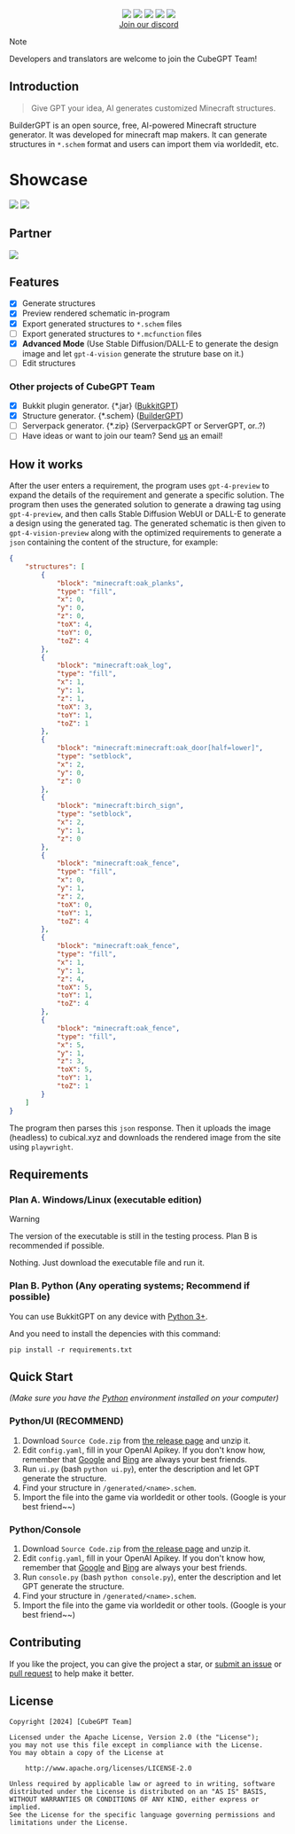 <div align="center">
<img src="https://github.com/Zhou-Shilin/picx-images-hosting/blob/master/buildergpt-logo.jpeg?raw=true"/> 
<img src="https://img.shields.io/badge/Builder-GPT-blue">
<a href="https://github.com/CubeGPT/BuilderGPT/pulls"><img src="https://img.shields.io/badge/PRs-welcome-20BF20"></a>
<img src="https://img.shields.io/badge/License-Apache-red">
<a href="https://discord.gg/kTZtXw8s7r"><img src="https://img.shields.io/discord/1212765516532289587
"></a>
<!-- <a href="https://crowdin.com/project/bukkitgpt"><img src="https://img.shields.io/badge/i18n-Crowdin-darkblue"></a> -->
<!-- <p>English | <a href="https://github.com/CubeGPT/BukkitGPT/blob/master/README-zh_cn.md">简体中文</a></p> -->
<br>
<a href="https://discord.gg/kTZtXw8s7r">Join our discord</a>
<br/>
</div>

> [!NOTE]
> Developers and translators are welcome to join the CubeGPT Team!

## Introduction
> Give GPT your idea, AI generates customized Minecraft structures.

BuilderGPT is an open source, free, AI-powered Minecraft structure generator. It was developed for minecraft map makers. It can generate structures in `*.schem` format and users can import them via worldedit, etc.

# Showcase
![](https://github.com/Zhou-Shilin/picx-images-hosting/blob/master/img-mUATep311QjghtgbcihXCJwZ.png?raw=true)
![](https://github.com/Zhou-Shilin/picx-images-hosting/blob/master/Snipaste_2024-05-12_21-11-55.png?raw=true)

## Partner
[![](https://www.bisecthosting.com/partners/custom-banners/c37f58c7-c49b-414d-b53c-1a6e1b1cff71.webp)](https://bisecthosting.com/cubegpt)

## Features

- [x] Generate structures
- [x] Preview rendered schematic in-program
- [x] Export generated structures to `*.schem` files
- [ ] Export generated structures to `*.mcfunction` files
- [x] **Advanced Mode** (Use Stable Diffusion/DALL-E to generate the design image and let `gpt-4-vision` generate the struture base on it.)
- [ ] Edit structures

### Other projects of CubeGPT Team
- [x] Bukkit plugin generator. {*.jar} ([BukkitGPT](https://github.com/CubeGPT/BukkitGPT))
- [x] Structure generator. {*.schem} ([BuilderGPT](https://github.com/CubeGPT/BuilderGPT))
- [ ] Serverpack generator. {*.zip} (ServerpackGPT or ServerGPT, or..?)
- [ ] Have ideas or want to join our team? Send [us](mailto:admin@baimoqilin.top) an email!

## How it works

After the user enters a requirement, the program uses `gpt-4-preview` to expand the details of the requirement and generate a specific solution. The program then uses the generated solution to generate a drawing tag using `gpt-4-preview`, and then calls Stable Diffusion WebUI or DALL-E to generate a design using the generated tag. The generated schematic is then given to `gpt-4-vision-preview` along with the optimized requirements to generate a `json` containing the content of the structure, for example:

```json
{
    "structures": [
        {
            "block": "minecraft:oak_planks",
            "type": "fill",
            "x": 0,
            "y": 0,
            "z": 0,
            "toX": 4,
            "toY": 0,
            "toZ": 4
        },
        {
            "block": "minecraft:oak_log",
            "type": "fill",
            "x": 1,
            "y": 1,
            "z": 1,
            "toX": 3,
            "toY": 1,
            "toZ": 1
        },
        {
            "block": "minecraft:minecraft:oak_door[half=lower]",
            "type": "setblock",
            "x": 2,
            "y": 0,
            "z": 0
        },
        {
            "block": "minecraft:birch_sign",
            "type": "setblock",
            "x": 2,
            "y": 1,
            "z": 0
        },
        {
            "block": "minecraft:oak_fence",
            "type": "fill",
            "x": 0,
            "y": 1,
            "z": 2,
            "toX": 0,
            "toY": 1,
            "toZ": 4
        },
        {
            "block": "minecraft:oak_fence",
            "type": "fill",
            "x": 1,
            "y": 1,
            "z": 4,
            "toX": 5,
            "toY": 1,
            "toZ": 4
        },
        {
            "block": "minecraft:oak_fence",
            "type": "fill",
            "x": 5,
            "y": 1,
            "z": 3,
            "toX": 5,
            "toY": 1,
            "toZ": 1
        }
    ]
}
```
The program then parses this `json` response. Then it uploads the image (headless) to cubical.xyz and downloads the rendered image from the site using `playwright`.

## Requirements

### Plan A. Windows/Linux (executable edition)

> [!WARNING]
> The version of the executable is still in the testing process. Plan B is recommended if possible.

Nothing. Just download the executable file and run it.

### Plan B. Python (Any operating systems; Recommend if possible)

You can use BukkitGPT on any device with [Python 3+](https://www.python.org/).  

And you need to install the depencies with this command:
```
pip install -r requirements.txt
```

## Quick Start

*(Make sure you have the [Python](https://www.python.org) environment installed on your computer)*

<!--
### Executable/UI
1. Download `windows-build.zip` or `linux-build.zip` from [the release page](https://https://github.com/CubeGPT/BuilderGPT/releases) and unzip it.
2. Edit `config.yaml`, fill in your OpenAI Apikey. If you don't know how, remember that [Google](https://www.google.com/) and [Bing](https://www.bing.com/) are always your best friends.
3. Run `ui.exe` (Windows) or `ui` (Linux), enter the description and let GPT generate the structure.
4. Find your structure in `/generated/<name>.schem`.
5. Import the file into the game via worldedit or other tools. (Google is your best friend~~)
-->

### Python/UI (RECOMMEND)
1. Download `Source Code.zip` from [the release page](https://https://github.com/CubeGPT/BuilderGPT/releases) and unzip it.
2. Edit `config.yaml`, fill in your OpenAI Apikey. If you don't know how, remember that [Google](https://www.google.com/) and [Bing](https://www.bing.com/) are always your best friends.
3. Run `ui.py` (bash `python ui.py`), enter the description and let GPT generate the structure.
4. Find your structure in `/generated/<name>.schem`.
5. Import the file into the game via worldedit or other tools. (Google is your best friend~~)

### Python/Console
1. Download `Source Code.zip` from [the release page]([https:///](https://github.com/CubeGPT/BuilderGPT/releases)) and unzip it.
2. Edit `config.yaml`, fill in your OpenAI Apikey. If you don't know how, remember that [Google](https://www.google.com/) and [Bing](https://www.bing.com/) are always your best friends.
3. Run `console.py` (bash `python console.py`), enter the description and let GPT generate the structure.
4. Find your structure in `/generated/<name>.schem`.
5. Import the file into the game via worldedit or other tools. (Google is your best friend~~)

## Contributing
If you like the project, you can give the project a star, or [submit an issue](https://github.com/CubeGPT/BuilderGPT/issues) or [pull request](https://github.com/CubeGPT/BuilderGPT/pulls) to help make it better.

## License
```
Copyright [2024] [CubeGPT Team]

Licensed under the Apache License, Version 2.0 (the "License");
you may not use this file except in compliance with the License.
You may obtain a copy of the License at

    http://www.apache.org/licenses/LICENSE-2.0

Unless required by applicable law or agreed to in writing, software
distributed under the License is distributed on an "AS IS" BASIS,
WITHOUT WARRANTIES OR CONDITIONS OF ANY KIND, either express or implied.
See the License for the specific language governing permissions and
limitations under the License.
```

